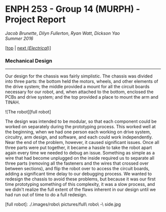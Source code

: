 # ENPH 253 - Group 14 (MURPH) - Project Report
*Jacob Brunette*, *Dilyn Fullerton*, *Ryan Watt*, *Dickson Yao*  
*Summer 2016*

[[top](./REPORT.md#design) | [next (*Electrical*)](./ELECTRICAL.md)]

### Mechanical Design
---
Our design for the chassis was fairly simplistic. The chassis was divided into three parts: the bottom held the motors, wheels, and other elements of the drive system; the middle provided a mount for all the circuit boards necessary for our robot, and, when attached to the bottom, enclosed the PCBs and drive system; and the top provided a place to mount the arm and TINAH.

![The robot][full robot]

The design was intended to be modular, so that each component could be worked on separately during the prototyping process. This worked well at the beginning, when we had one person each working on drive system, circuitry, arm design, and software, and each could work independently. Near the end of the problem, however, it caused significant issues. Once all three parts were put together, it became a hassle to take the robot apart again every time we needed to debug an issue. Something as simple as a wire that had become unplugged on the inside required us to separate all three parts (removing all the fasteners and the wires that crossed over between sections), and flip the robot over to access the circuit boards, adding a significant time delay to our debugging process. We wanted to redesign the chassis to avoid these problems, but because it was our first time prototyping something of this complexity, it was a slow process, and we didn't realize the full extent of the flaws inherent in our design until we had run out of time to do a full redesign.

[full robot]: ./.images/robo\ pictures/full\ robo\ -\ side.jpg
